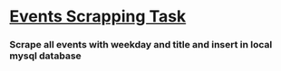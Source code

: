 # [Events Scrapping Task](https://www.calendarr.com/) 

### Scrape all events with weekday and title and insert in local mysql database